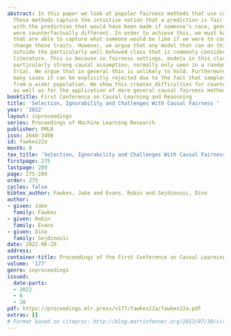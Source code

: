 ```yaml
---
abstract: In this paper we look at popular fairness methods that use causal counterfactuals.
  These methods capture the intuitive notion that a prediction is fair if it coincides
  with the prediction that would have been made if someone’s race, gender or religion
  were counterfactually different. In order to achieve this, we must have causal models
  that are able to capture what someone would be like if we were to counterfactually
  change these traits. However, we argue that any model that can do this must lie
  outside the particularly well behaved class that is commonly considered in the fairness
  literature. This is because in fairness settings, models in this class entail a
  particularly strong causal assumption, normally only seen in a randomised controlled
  trial. We argue that in general this is unlikely to hold. Furthermore, we show in
  many cases it can be explicitly rejected due to the fact that samples are selected
  from a wider population. We show this creates difficulties for counterfactual fairness
  as well as for the application of more general causal fairness methods.
booktitle: First Conference on Causal Learning and Reasoning
title: 'Selection, Ignorability and Challenges With Causal Fairness '
year: '2022'
layout: inproceedings
series: Proceedings of Machine Learning Research
publisher: PMLR
issn: 2640-3498
id: fawkes22a
month: 0
tex_title: 'Selection, Ignorability and Challenges With Causal Fairness '
firstpage: 275
lastpage: 289
page: 275-289
order: 275
cycles: false
bibtex_author: Fawkes, Jake and Evans, Robin and Sejdinovic, Dino
author:
- given: Jake
  family: Fawkes
- given: Robin
  family: Evans
- given: Dino
  family: Sejdinovic
date: 2022-06-28
address:
container-title: Proceedings of the First Conference on Causal Learning and Reasoning
volume: '177'
genre: inproceedings
issued:
  date-parts:
  - 2022
  - 6
  - 28
pdf: https://proceedings.mlr.press/v177/fawkes22a/fawkes22a.pdf
extras: []
# Format based on citeproc: http://blog.martinfenner.org/2013/07/30/citeproc-yaml-for-bibliographies/
---
```

